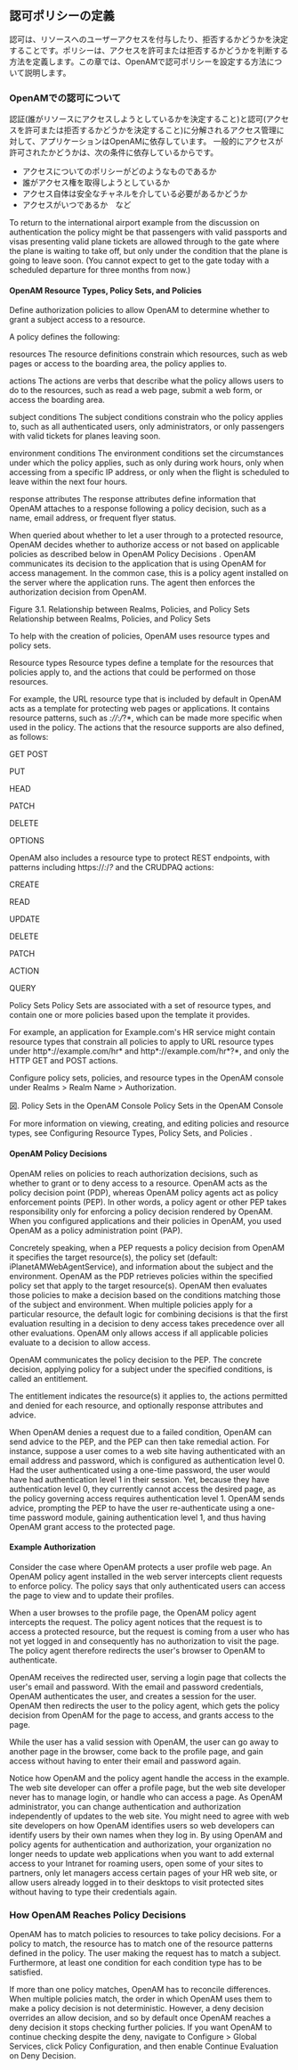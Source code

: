 ## 認可ポリシーの定義

認可は、リソースへのユーザーアクセスを付与したり、拒否するかどうかを決定することです。ポリシーは、アクセスを許可または拒否するかどうかを判断する方法を定義します。この章では、OpenAMで認可ポリシーを設定する方法について説明します。

### OpenAMでの認可について

認証(誰がリソースにアクセスしようとしているかを決定すること)と認可(アクセスを許可または拒否するかどうかを決定すること)に分解されるアクセス管理に対して、アプリケーションはOpenAMに依存しています。
一般的にアクセスが許可されたかどうかは、次の条件に依存しているからです。

- アクセスについてのポリシーがどのようなものであるか
- 誰がアクセス権を取得しようとしているか
- アクセス自体は安全なチャネルを介している必要があるかどうか
- アクセスがいつであるか　など

To return to the international airport example from the discussion on authentication the policy might be that passengers with valid passports and visas presenting valid plane tickets are allowed through to the gate where the plane is waiting to take off, but only under the condition that the plane is going to leave soon. (You cannot expect to get to the gate today with a scheduled departure for three months from now.)

#### OpenAM Resource Types, Policy Sets, and Policies

Define authorization policies to allow OpenAM to determine whether to grant a subject access to a resource.

A policy defines the following:

resources
The resource definitions constrain which resources, such as web pages or access to the boarding area, the policy applies to.

actions
The actions are verbs that describe what the policy allows users to do to the resources, such as read a web page, submit a web form, or access the boarding area.

subject conditions
The subject conditions constrain who the policy applies to, such as all authenticated users, only administrators, or only passengers with valid tickets for planes leaving soon.

environment conditions
The environment conditions set the circumstances under which the policy applies, such as only during work hours, only when accessing from a specific IP address, or only when the flight is scheduled to leave within the next four hours.

response attributes
The response attributes define information that OpenAM attaches to a response following a policy decision, such as a name, email address, or frequent flyer status.

When queried about whether to let a user through to a protected resource, OpenAM decides whether to authorize access or not based on applicable policies as described below in OpenAM Policy Decisions . OpenAM communicates its decision to the application that is using OpenAM for access management. In the common case, this is a policy agent installed on the server where the application runs. The agent then enforces the authorization decision from OpenAM.

Figure 3.1. Relationship between Realms, Policies, and Policy Sets
Relationship between Realms, Policies, and Policy Sets

To help with the creation of policies, OpenAM uses resource types and policy sets.

Resource types
Resource types define a template for the resources that policies apply to, and the actions that could be performed on those resources.

For example, the URL resource type that is included by default in OpenAM acts as a template for protecting web pages or applications. It contains resource patterns, such as *://*:*/*?*, which can be made more specific when used in the policy. The actions that the resource supports are also defined, as follows:

GET
POST

PUT

HEAD

PATCH

DELETE

OPTIONS

OpenAM also includes a resource type to protect REST endpoints, with patterns including https://*:*/*?* and the CRUDPAQ actions:

CREATE

READ

UPDATE

DELETE

PATCH

ACTION

QUERY

Policy Sets
Policy Sets are associated with a set of resource types, and contain one or more policies based upon the template it provides.

For example, an application for Example.com's HR service might contain resource types that constrain all policies to apply to URL resource types under http*://example.com/hr* and http*://example.com/hr*?*, and only the HTTP GET and POST actions.

Configure policy sets, policies, and resource types in the OpenAM console under Realms > Realm Name > Authorization.

図. Policy Sets in the OpenAM Console
Policy Sets in the OpenAM Console

For more information on viewing, creating, and editing policies and resource types, see Configuring Resource Types, Policy Sets, and Policies .

#### OpenAM Policy Decisions
OpenAM relies on policies to reach authorization decisions, such as whether to grant or to deny access to a resource. OpenAM acts as the policy decision point (PDP), whereas OpenAM policy agents act as policy enforcement points (PEP). In other words, a policy agent or other PEP takes responsibility only for enforcing a policy decision rendered by OpenAM. When you configured applications and their policies in OpenAM, you used OpenAM as a policy administration point (PAP).

Concretely speaking, when a PEP requests a policy decision from OpenAM it specifies the target resource(s), the policy set (default: iPlanetAMWebAgentService), and information about the subject and the environment. OpenAM as the PDP retrieves policies within the specified policy set that apply to the target resource(s). OpenAM then evaluates those policies to make a decision based on the conditions matching those of the subject and environment. When multiple policies apply for a particular resource, the default logic for combining decisions is that the first evaluation resulting in a decision to deny access takes precedence over all other evaluations. OpenAM only allows access if all applicable policies evaluate to a decision to allow access.

OpenAM communicates the policy decision to the PEP. The concrete decision, applying policy for a subject under the specified conditions, is called an entitlement.

The entitlement indicates the resource(s) it applies to, the actions permitted and denied for each resource, and optionally response attributes and advice.

When OpenAM denies a request due to a failed condition, OpenAM can send advice to the PEP, and the PEP can then take remedial action. For instance, suppose a user comes to a web site having authenticated with an email address and password, which is configured as authentication level 0. Had the user authenticated using a one-time password, the user would have had authentication level 1 in their session. Yet, because they have authentication level 0, they currently cannot access the desired page, as the policy governing access requires authentication level 1. OpenAM sends advice, prompting the PEP to have the user re-authenticate using a one-time password module, gaining authentication level 1, and thus having OpenAM grant access to the protected page.

#### Example Authorization
Consider the case where OpenAM protects a user profile web page. An OpenAM policy agent installed in the web server intercepts client requests to enforce policy. The policy says that only authenticated users can access the page to view and to update their profiles.

When a user browses to the profile page, the OpenAM policy agent intercepts the request. The policy agent notices that the request is to access a protected resource, but the request is coming from a user who has not yet logged in and consequently has no authorization to visit the page. The policy agent therefore redirects the user's browser to OpenAM to authenticate.

OpenAM receives the redirected user, serving a login page that collects the user's email and password. With the email and password credentials, OpenAM authenticates the user, and creates a session for the user. OpenAM then redirects the user to the policy agent, which gets the policy decision from OpenAM for the page to access, and grants access to the page.

While the user has a valid session with OpenAM, the user can go away to another page in the browser, come back to the profile page, and gain access without having to enter their email and password again.

Notice how OpenAM and the policy agent handle the access in the example. The web site developer can offer a profile page, but the web site developer never has to manage login, or handle who can access a page. As OpenAM administrator, you can change authentication and authorization independently of updates to the web site. You might need to agree with web site developers on how OpenAM identifies users so web developers can identify users by their own names when they log in. By using OpenAM and policy agents for authentication and authorization, your organization no longer needs to update web applications when you want to add external access to your Intranet for roaming users, open some of your sites to partners, only let managers access certain pages of your HR web site, or allow users already logged in to their desktops to visit protected sites without having to type their credentials again.

### How OpenAM Reaches Policy Decisions
OpenAM has to match policies to resources to take policy decisions. For a policy to match, the resource has to match one of the resource patterns defined in the policy. The user making the request has to match a subject. Furthermore, at least one condition for each condition type has to be satisfied.

If more than one policy matches, OpenAM has to reconcile differences. When multiple policies match, the order in which OpenAM uses them to make a policy decision is not deterministic. However, a deny decision overrides an allow decision, and so by default once OpenAM reaches a deny decision it stops checking further policies. If you want OpenAM to continue checking despite the deny, navigate to Configure > Global Services, click Policy Configuration, and then enable Continue Evaluation on Deny Decision.
